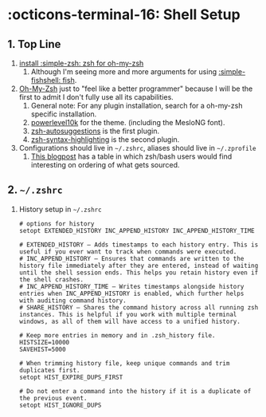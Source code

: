 # :octicons-terminal-16: Shell Setup

## 1. Top Line

1. [install :simple-zsh: zsh for oh-my-zsh](https://github.com/ohmyzsh/ohmyzsh/wiki/Installing-ZSH)
    1. Although I'm seeing more and more arguments for using [:simple-fishshell: fish](https://fishshell.com/).
2. [Oh-My-Zsh](https://github.com/ohmyzsh/ohmyzsh) just to "feel like a better programmer" because I will be the first to admit I don't fully use all its capabilities.
    1. General note: For any plugin installation, search for a oh-my-zsh specific installation.
    2. [powerlevel10k](https://github.com/romkatv/powerlevel10k) for the theme. (including the MesloNG font).
    3. [zsh-autosuggestions](https://github.com/zsh-users/zsh-autosuggestions) is the first plugin.
    4. [zsh-syntax-highlighting](https://github.com/zsh-users/zsh-syntax-highlighting) is the second plugin.
3. Configurations should live in `~/.zshrc`, aliases should live in `~/.zprofile`
    1. [This blogpost](https://shreevatsa.wordpress.com/2008/03/30/zshbash-startup-files-loading-order-bashrc-zshrc-etc/) has a table in which zsh/bash users would find interesting on ordering of what gets sourced.

## 2. `~/.zshrc`
1. History setup in `~/.zshrc`
    ```
    # options for history 
    setopt EXTENDED_HISTORY INC_APPEND_HISTORY INC_APPEND_HISTORY_TIME

    # EXTENDED_HISTORY — Adds timestamps to each history entry. This is useful if you ever want to track when commands were executed.
    # INC_APPEND_HISTORY — Ensures that commands are written to the history file immediately after they are entered, instead of waiting until the shell session ends. This helps you retain history even if the shell crashes.
    # INC_APPEND_HISTORY_TIME — Writes timestamps alongside history entries when INC_APPEND_HISTORY is enabled, which further helps with auditing command history.
    # SHARE_HISTORY — Shares the command history across all running zsh instances. This is helpful if you work with multiple terminal windows, as all of them will have access to a unified history.

    # Keep more entries in memory and in .zsh_history file.
    HISTSIZE=10000
    SAVEHIST=5000

    # When trimming history file, keep unique commands and trim duplicates first.
    setopt HIST_EXPIRE_DUPS_FIRST

    # Do not enter a command into the history if it is a duplicate of the previous event.
    setopt HIST_IGNORE_DUPS
    ```